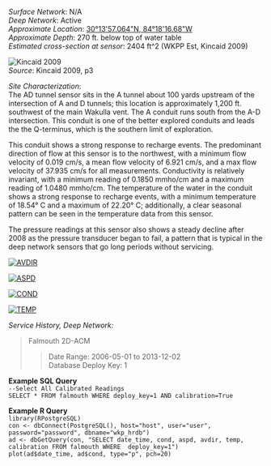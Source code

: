 _Surface Network_: N/A  
_Deep Network_: Active  
_Approximate Location_: [30°13'57.064"N, 84°18'16.68"W](https://www.google.com/maps/place/30%C2%B013'57.1%22N+84%C2%B018'16.7%22W/@30.2325173,-84.3046333,2216m/data=!3m2!1e3!4b1!4m2!3m1!1s0x0:0x0)  
_Approximate Depth_: 270 ft. below top of water table  
_Estimated cross-section at sensor_: 2404 ft^2 (WKPP Est, Kincaid 2009)  

![Kincaid 2009](http://i.imgur.com/UNkW3ag.png)  
_Source_: Kincaid 2009, p3  
  

_Site Characterization_:  
The AD tunnel sensor sits in the A tunnel about 100 yards upstream of the intersection of A and D tunnels; this location is approximately 1,200 ft. southwest of the main Wakulla vent. The A conduit runs south from the A-D intersection. This conduit is one of the better explored conduits and leads the the Q-terminus, which is the southern limit of exploration. 
  
This conduit shows a strong response to recharge events. The predominant direction of flow at this sensor is to the northwest, with a minimum flow velocity of 0.019 cm/s, a mean flow velocity of 6.921 cm/s, and a max flow velocity of 37.935 cm/s for all measurements. Conductivity is relatively invariant, with a minimum reading of 0.1850 mmho/cm and a maximum reading of 1.0480 mmho/cm. The temperature of the water in the conduit shows a strong response to recharge events, with a minimum temperature of 18.54° C and a maximum of 22.20° C; additionally, a clear seasonal pattern can be seen in the temperature data from this sensor.

The pressure readings at this sensor also shows a steady decline after 2008 as the pressure transducer began to fail, a pattern that is typical in the deep network sensors that go long periods without servicing.

[![AVDIR](http://i.imgur.com/p4VQFb6.png)](http://i.imgur.com/p4VQFb6.png)  

[![ASPD](http://i.imgur.com/yDPmPUT.png)](http://i.imgur.com/yDPmPUT.png)

[![COND](http://i.imgur.com/OyLZKVw.png)](http://i.imgur.com/OyLZKVw.png)

[![TEMP](http://i.imgur.com/76adgVL.png)](http://i.imgur.com/76adgVL.png)


_Service History, Deep Network:_
>Falmouth 2D-ACM
>>Date Range: 2006-05-01 to 2013-12-02  
>>Database Deploy Key: 1

__Example SQL Query__  
`--Select All Calibrated Readings`  
`SELECT * FROM falmouth WHERE deploy_key=1 AND calibration=True`

__Example R Query__  
   `library(RPostgreSQL)`  
    `con <- dbConnect(PostgreSQL(), host="host", user="user", password="password", dbname="wkp_hrdb")`  
    `ad <- dbGetQuery(con, "SELECT date_time, cond, aspd, avdir, temp, calibration FROM falmouth WHERE  deploy_key=1")`  
    `plot(ad$date_time, ad$cond, type="p", pch=20)`  
  

